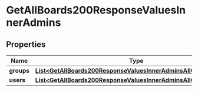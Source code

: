 

# GetAllBoards200ResponseValuesInnerAdmins


## Properties

| Name | Type | Description | Notes |
|------------ | ------------- | ------------- | -------------|
|**groups** | [**List&lt;GetAllBoards200ResponseValuesInnerAdminsAllOfGroupsInner&gt;**](GetAllBoards200ResponseValuesInnerAdminsAllOfGroupsInner.md) |  |  [optional] |
|**users** | [**List&lt;GetAllBoards200ResponseValuesInnerAdminsAllOfUsersInner&gt;**](GetAllBoards200ResponseValuesInnerAdminsAllOfUsersInner.md) |  |  [optional] |



